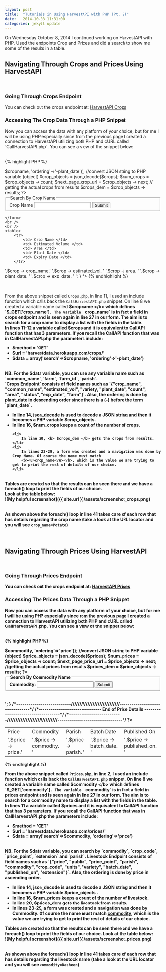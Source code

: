 ```yaml
---
layout: post
title:  "Tutorials in Using HarvestAPI with PHP (Pt. 2)"
date:   2014-10-08 11:31:00
categories: jekyll update
---
```


On Wednesday October 8, 2014 I continued working on HarvestAPI with PHP. Used the endpoints Crop and Prices 
and did a search to show me some of the results in a table. <br/>

<h2> <b> Navigating Through Crops and Prices Using HarvestAPI </b> </h2> 
<br/>

<h3> <b> Going Through Crops Endpoint </b> </h3>
You can check out the crops endpoint at: <a href="http://harvestdata.herokuapp.com/crops/"> HarvestAPI Crops </a> <br/>

<h3> <b> Accessing The Crop Data Through a PHP Snippet </b> </h3> 
Now you can access the data with any platform of your choice, but for me I will be using PHP especially since
from the previous page I created a connection to HarvestAPI utilizing both PHP and cURL called `CallHarvestAPI.php`. 
You can see a view of the snippet below: 
<br/><br/>

{% highlight PHP %}
<?php
	include("CallHarvestAPI.php");

	/*---------------------------------------------------------------------------------------*/
	/*---------------------------------- Crop Details ---------------------------------------*/
	/*---------------------------------------------------------------------------------------*/
		
	$cropname = $_GET['crop_name'];

	// call crops resource to return string
	$crops = CallAPI('GET', 'harvestdata.herokuapp.com/crops/',
				array('search'=>$cropname, 'ordering'=>'-plant_date'));

	//convert JSON string to PHP variable (object)
	$crop_objects = json_decode($crops);
		
	$num_crops = $crop_objects -> count;
	$next_page_crop_url  = $crop_objects -> next;
		
	// getting the actual crops from results
	$crops_dem = $crop_objects -> results;
?>
	
<form action="crops.php" method="get">
	<fieldset>
		<legend> Search By Crop Name </legend>
		Crop Name <input type="text" name = "crop_name"/> <input type="submit"/>			
	</fieldset>
	
	</form>		
	<br />
	<br />
	<table>
		<tr>
			<td> Crop Name </td>
			<td> Estimated Volume </td>	
			<td> Area </td>
			<td> Plant Date </td>
			<td> Expiry Date </td>
		</tr>
			
<?php 
			
foreach($crops_dem as $crop)
{
	echo '<tr>
			<td>'.$crop -> crop_name.'</td>
			<td>'.$crop -> estimated_vol. '</td>
			<td>'.$crop -> area. '</td>
			<td>'.$crop -> plant_date. '</td>
			<td>'.$crop -> exp_date. '</td>
			</tr>';			
}				
?>
</table>
{% endhighlight %}

<br/><br/>
From the above snippet called `Crops.php`, in line 11, I used an include function which calls back the `CallHarvestAPI.php` 
snippet. On line 8 we created a variable name  called <b> $cropname </b> which defines `$_GET['crop_name']`. The variable 
`crop_name` is in fact a field in crops endpoint and is seen again in line 27 in our form. The aim is to search for a crop name 
to display a list with the fields in the table. <br/>
In lines 11-12 a variable called <b>$crops</b> and it is equivalent to CallAPI function that has 3 parameters. 
If you recall the CallAPI function that was in CallHarvestAPI.php the parameters include:
<ul>
	<li> $method = 'GET' </li>
	<li> $url = 'harvestdata.herokuapp.com/crops/'</li>
	<li> $data = array('search'=>$cropname, 'ordering'=>'-plant_date') </li>
</ul>
<br/>
NB. For the <b> $data </b> variable, you can use any variable name such as `common_name`, `farm`, `farm_id`, `parish`.	<br/>
`Crops Endpoint` consists of field names such as `{"crop_name", "common_name", "estimated_vol", "variety, "plant_date", "count",
"area", "status", "exp_date", "farm"}`. Also, the ordering is done by plant_date in descending order since there is a (-) before 
the term `plant_date`.

<ul>
	<li>
		In line 14, <b> <u>json_decode</u> </b> is used to decode a JSON string and then it becomes a PHP variable 
		<b> $crop_objects. </b>
	</li>
	<li>
		In line 16, <b> $num_crops </b> keeps a count of the number of crops.				  	
	</li>
				  	
	<li>
		In line 20, <b> $crops_dem </b> gets the crops from results.				  	
	</li>
	<li>
		In lines 23-29, a form was created and a navigation was done by Crop Name. Of course the name must match 
		<b><u>crop_name</u></b>, which is the value we are trying to get to print the rest of details of our choice.
	</li>
</ul>
<br/>
Tables are created so that the results can be seen there and we have a foreach() loop to print the fields of our choice. <br/>
Look at the table below: <br/>
![My helpful screenshot]({{ site.url }}/assets/screenshot_crops.png)
<br /> <br />
						
As shown above the foreach() loop in line 41 takes care of each row that has details regarding the crop name 
(take a look at the URL locator and you will see `crop_name=Potato`)
<br/><br/><br/>

<h2> <b> Navigating Through Prices Using HarvestAPI </b> </h2> 
<br/>

<h3> <b> Going Through Prices Endpoint </b> </h3>
You can check out the crops endpoint at: <a href="http://harvestdata.herokuapp.com/prices/"> HarvestAPI Prices </a> <br/>

<h3> <b> Accessing The Prices Data Through a PHP Snippet </b> </h3>
Now you can access the data with any platform of your choice, but for me I will be using PHP especially since
rom the previous page I created a connection to HarvestAPI utilizing both PHP and cURL called CallHarvestAPI.php. 
You can see a view of the snippet below: 
<br/><br/>

{% highlight PHP %}

<?php
	include("CallHarvestAPI.php");

	/*---------------------------------------------------------------------------------------*/
	/*-------------------------------- Livestock Details ------------------------------------*/
	/*---------------------------------------------------------------------------------------*/
		
	$commodity = $_GET['commodity'];

	// call price resource to return string
	$prices = CallAPI('GET', 'harvestdata.herokuapp.com/prices/',
				array('search'=> $commodity, 'ordering'=>'price'));
					
	//convert JSON string to PHP variable (object)
	$price_objects = json_decode($prices);
			
	$num_prices = $price_objects -> count;
	$next_page_price_url = $price_objects -> next;
			
	//getting the actual prices from results
	$prices_dem = $price_objects -> results;
?>
	
<form action="prices.php" method="get">
	<fieldset>
		<legend> Search By Commodity Name </legend>
		Commodity: <input type="text" name = "commodity"/> <input type="submit"/>		
	</fieldset>
</form>
<br />
<br />
<table>
	<tr>
		<td> Price </td>
		<td> Commodity </td>	
		<td> Parish </td>
		<td> Batch Date </td>
		<td> Published On </td>
	</tr>
			
<?php 
			
foreach($prices_dem as $price)
{	
	echo '<tr>
				<td>'.$price -> price.'</td>
				<td>'.$price -> commodity. '</td>
				<td>'.$price -> parish. '</td>
				<td>'.$price -> batch_date. '</td>
				<td>'.$price -> published_on. '</td>
			</tr>';
}
			
/*---------------------------/////////////////////////////--------------------------------*/
/*------------------------------- End of Price Details -----------------------------------*/
/*--------------------------//////////////////////////////--------------------------------*/			
			
?>
</table>

{% endhighlight %}

From the above snippet called `Prices.php`, in line 2, I used an include function which calls back the `CallHarvestAPI.php` 
snippet. On line 8 we created a variable name called <b> $commodity </b> which defines `$_GET['commodity']`. The variable 
`commodity` is in fact a field in prices endpoint and is seen again in line 27 in our form. The aim is to search for a commodity 
name to display a list with the fields in the table.
<br/>
In lines 11 a variable called <b> $prices </b> and it is equivalent to CallAPI function 
that has 3 parameters. If you recall the CallAPI function that was in CallHarvestAPI.php the parameters include:
<br/>
<ul>
	<li> $method = 'GET' </li>
	<li> $url = 'harvestdata.herokuapp.com/prices/'</li>
	<li> $data = array('search'=>$commodity, 'ordering'=>'price') </li>
</ul>
<br/>
NB. For the <b>$data</b> variable, you can search by `commodity`, `crop_code`, `price_point`, `extension` and `parish`.	
Livestock Endpoint consists of field names such as `{"price", "public", "price_point", "parish", "commodity", "crop_code", 
"units", "variety", "batch_date", "published_on", "extension"}`. Also, the ordering is done by price in ascending order.

<ul>
	<li> In line 14, json_decode is used to decode a JSON string and then it becomes a PHP variable <b> $price_objects </b>.	</li>
	<li> In line 16, <b> $num_prices </b> keeps a count of the number of livestock. </li>
	<li> In line 20, <b> $prices_dem </b> gets the livestock from results. </li>
	<li> In lines 23-29, a form was created and a navigation was done by Commodity. Of course the name must match 
		  <b><u>commodity</u></b>, which is the value we are trying to get to print the rest of details of our choice. </li>
</ul>		
Tables are created so that the results can be seen there and we have a foreach() loop to print the fields of our choice.
Look at the table below: <br/>	
![My helpful screenshot]({{ site.url }}/assets/screenshot_prices.png)
<br/><br/>

As shown above the foreach() loop in line 41 takes care of each row that has details regarding the livestock name (take a 
look at the URL locator and you will see `commodity=Dasheen`)	